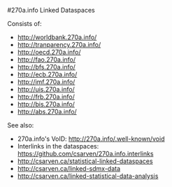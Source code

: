 #270a.info Linked Dataspaces

Consists of:

* http://worldbank.270a.info/
* http://tranparency.270a.info/
* http://oecd.270a.info/
* http://fao.270a.info/
* http://bfs.270a.info/
* http://ecb.270a.info/
* http://imf.270a.info/
* http://uis.270a.info/
* http://frb.270a.info/
* http://bis.270a.info/
* http://abs.270a.info/

See also:
* 270a.info's VoID: http://270a.info/.well-known/void
* Interlinks in the dataspaces: https://github.com/csarven/270a.info.interlinks
* http://csarven.ca/statistical-linked-dataspaces
* http://csarven.ca/linked-sdmx-data
* http://csarven.ca/linked-statistical-data-analysis

